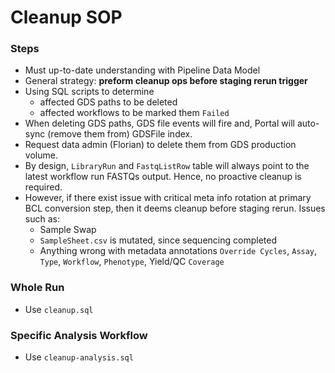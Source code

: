 # Cleanup SOP

### Steps

- Must up-to-date understanding with Pipeline Data Model
- General strategy: **preform cleanup ops before staging rerun trigger**
- Using SQL scripts to determine 
  - affected GDS paths to be deleted
  - affected workflows to be marked them `Failed`
- When deleting GDS paths, GDS file events will fire and, Portal will auto-sync (remove them from) GDSFile index.
- Request data admin (Florian) to delete them from GDS production volume.
- By design, `LibraryRun` and `FastqListRow` table will always point to the latest workflow run FASTQs output. Hence, no proactive cleanup is required.
- However, if there exist issue with critical meta info rotation at primary BCL conversion step, then it deems cleanup before staging rerun. Issues such as:
  - Sample Swap
  - `SampleSheet.csv` is mutated, since sequencing completed
  - Anything wrong with metadata annotations `Override Cycles`, `Assay`, `Type`, `Workflow`, `Phenotype`, Yield/QC `Coverage`

### Whole Run

- Use `cleanup.sql`

### Specific Analysis Workflow

- Use `cleanup-analysis.sql`
